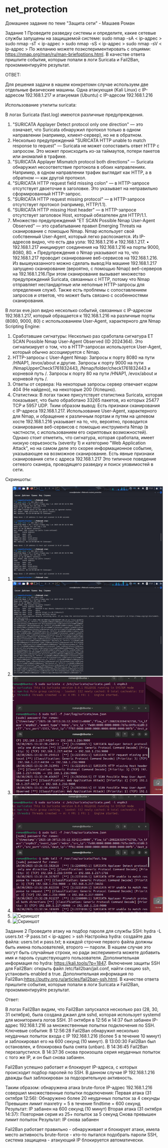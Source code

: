 # net_protection
Домашнее задание по теме "Защита сети" - Машаев Роман

Задание 1
Проведите разведку системы и определите, какие сетевые службы запущены на защищаемой системе:
sudo nmap -sA < ip-адрес >
sudo nmap -sT < ip-адрес >
sudo nmap -sS < ip-адрес >
sudo nmap -sV < ip-адрес >
По желанию можете поэкспериментировать с опциями: https://nmap.org/man/ru/man-briefoptions.html.
В качестве ответа пришлите события, которые попали в логи Suricata и Fail2Ban, прокомментируйте результат.

ОТВЕТ:

Для решения задачи в нашем конкретомн случае используем две отдельные физические машины. Одна атакующая (Kali Linux) с IP-адресом
192.168.1.217 и атакуемая (Ubuntu) c IP-адесом 192.168.1.216

Использование утилиты suricata:

В логах Suricata (fast.log) имеются различные предупреждения. 
1.	"SURICATA Applayer Detect protocol only one direction" — это означает, что Suricata обнаружил протокол только в одном направлении (например, клиент-сервер), но не в обратном. 
2.	Несколько предупреждений "SURICATA HTTP unable to match response to request" — Suricata не может сопоставить ответ HTTP с запросом. Это может происходить из-за таймаутов, потери пакетов или аномалий в трафике.
3.	"SURICATA Applayer Mismatch protocol both directions" — Suricata обнаружил несоответствие протокола в обоих направлениях. Например, в одном направлении трафик выглядит как HTTP, а в обратном — как другой протокол.
4.	"SURICATA HTTP request field missing colon" — в HTTP-запросе отсутствует двоеточие в заголовке. Это указывает на неправильно сформированный HTTP-запрос.
5.	"SURICATA HTTP request missing protocol" — в HTTP-запросе отсутствует протокол (например, HTTP/1.1).
6.	"SURICATA HTTP missing Host header" — в HTTP-запросе отсутствует заголовок Host, который обязателен для HTTP/1.1.
7.	Множество предупреждений "ET SCAN Possible Nmap User-Agent Observed" — это срабатывание правил Emerging Threats на сканирование с помощью Nmap. Nmap использует свой собственный User-Agent, который легко распознается.
Из IP-адресов видно, что есть два узла: 192.168.1.216 и 192.168.1.217.
•	192.168.1.217 инициирует соединения на 192.168.1.216 на порты 9000, 8080, 80.
•	Предупреждения о Nmap указывают на то, что 192.168.1.217 проводит сканирование веб-сервисов на 192.168.1.216.
Из вышеуказанного можно сделать вывод:На машине 192.168.1.217 запущено сканирование (вероятно, с помощью Nmap) веб-серверов на 192.168.1.216.При этом сканирование вызывает множество предупреждений Suricata, связанных с HTTP, потому что Nmap отправляет нестандартные или неполные HTTP-запросы для определения служб. Также есть проблемы с сопоставлением запросов и ответов, что может быть связано с особенностями сканирования. 



В логах eve.json видно несколько событий, связанных с IP-адресом 192.168.1.217, который обращается к 192.168.1.216 на различные порты (8080, 9000, 80) с использованием User-Agent, характерного для Nmap Scripting Engine:
1.	Сработавшие сигнатуры:
Несколько раз сработала сигнатура ET SCAN Possible Nmap User-Agent Observed (ID 2024364). Это сигнализирует о том, что в HTTP-запросах используется User-Agent, который обычно ассоциируется с Nmap.
2.	HTTP-запросы с User-Agent Nmap:
Запросы к порту 8080 на пути /HNAP1, /evox/about и другие.
Запросы к порту 9000 на пути /NmapUpperCheck1761832443, /Nmap/folder/check1761832443 и корневой путь /.
Запросы к порту 80 на пути /HNAP1, /evox/about и корневой путь /.
3.	Ответы от сервера:
На некоторые запросы сервер отвечает кодом 404 (Не найдено), на некоторые 200 (Успешно).
4.	Статистика:
В логах также присутствует статистика Suricata, которая показывает, что было обработано 33265 пакетов, из которых 25477 TCP и 5957 UDP.
Тким образом вывод:
Есть признаки сканирования с IP-адреса 192.168.1.217. Использование User-Agent, характерного для Nmap, и обращение к различным портам и путям на целевом хосте 192.168.1.216 указывает на то, что, вероятно, проводится сканирование веб-сервисов с помощью инструмента Nmap (в частности, с использованием его скриптовых возможностей).
Однако стоит отметить, что сигнатура, которая сработала, имеет низкую серьезность (severity 1) и категорию "Web Application Attack", но на самом деле это скорее информационное событие, указывающее на возможное сканирование.
Есть явные признаки сканирования сети с адреса 192.168.1.217
Это типичное поведение сетевого сканера, проводящего разведку и поиск уязвимостей в сети.

Скриншоты:
1. ![Скриншот](https://github.com/Mazaich/net_protection/blob/main/Screenshot_2025-10-30_17_21_48.png?raw=true)
2. ![Скриншот](https://github.com/Mazaich/net_protection/blob/main/Screenshot_2025-10-30_17_22_00.png?raw=true)
3. ![Скриншот](https://github.com/Mazaich/net_protection/blob/main/Screenshot%20from%202025-10-30%2013-52-48.png?raw=true)
4. ![Скриншот](https://github.com/Mazaich/net_protection/blob/main/Screenshot%20from%202025-10-30%2013-52-58.png?raw=true)
5. ![Скриншот]()
6. ![Скриншот]()


Задание 2
Проведите атаку на подбор пароля для службы SSH:
hydra -L users.txt -P pass.txt < ip-адрес > ssh
Настройка hydra:
создайте два файла: users.txt и pass.txt;
в каждой строчке первого файла должны быть имена пользователей, второго — пароли. В нашем случае это могут быть случайные строки, но ради эксперимента можете добавить имя и пароль существующего пользователя.
Дополнительная информация по hydra: https://kali.tools/?p=1847.
Включение защиты SSH для Fail2Ban:
открыть файл /etc/fail2ban/jail.conf,
найти секцию ssh,
установить enabled в true.
Дополнительная информация по Fail2Ban:https://putty.org.ru/articles/fail2ban-ssh.html.
В качестве ответа пришлите события, которые попали в логи Suricata и Fail2Ban, прокомментируйте результат.


Ответ:

В логах Fail2Ban видим, что Fail2Ban запускался несколько раз (28, 30, 31 октября), была создана джаил для sshd, которая использует systemd для мониторинга логов SSH. 31 октября в 12:56 и 14:37 был забанен IP-адрес 192.168.1.216 за множественные попытки подключения по SSH.
Ключевые события:
В 12:56:28 Fail2Ban обнаружил несколько неудачных попыток входа с IP 192.168.1.216 (более 5 в течение 10 минут) и заблокировал его на 600 секунд (10 минут).
В 13:00:30 Fail2Ban был остановлен, и блокировка была снята (unban).
В 14:36:45 Fail2Ban перезапустился.
В 14:37:36 снова произошла серия неудачных попыток с того же IP, и он был снова забанен.

Fail2Ban успешно работает и блокирует IP-адреса, с которых происходит подбор паролей по SSH. В данном случае IP 192.168.1.216 дважды был заблокирован за подозрительную активность.

Таким образом: обнаружена атака brute-force
IP-адрес 192.168.1.216 совершил множественные попытки подключения:
Первая атака (31 октября 12:56):
Обнаружено более 20 неудачных попыток за 4 секунды
Превышен лимит maxretry = 5 в течение findtime = 600 секунд
Результат: IP забанен на 600 секунд (10 минут)
Вторая атака (31 октября 14:37):
Повторная серия из 25+ попыток за 5 секунд
Снова превышен лимит попыток
Результат: IP снова забанен

Fail2Ban работает правильно - обнаруживает и блокирует атаки, имела место активность brute-force - кто-то пытался подобрать пароли SSH, система защищена - атакующий IP блокируется автоматически.




